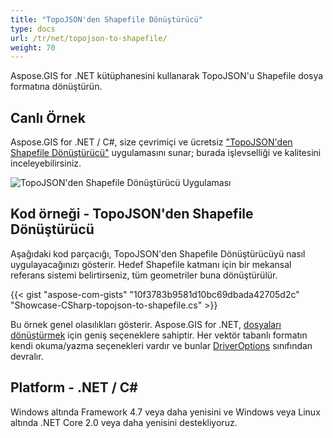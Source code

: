 ```yaml
---
title: "TopoJSON'den Shapefile Dönüştürücü"
type: docs
url: /tr/net/topojson-to-shapefile/
weight: 70
---
```


Aspose.GIS for .NET kütüphanesini kullanarak TopoJSON'u Shapefile dosya formatına dönüştürün.

## **Canlı Örnek**

Aspose.GIS for .NET / C#, size çevrimiçi ve ücretsiz ["TopoJSON'den Shapefile Dönüştürücü"](https://products.aspose.app/gis/conversion/topojson-to-shapefile) uygulamasını sunar; burada işlevselliği ve kalitesini inceleyebilirsiniz.

![TopoJSON'den Shapefile Dönüştürücü Uygulaması](conversion.png)

## **Kod örneği - TopoJSON'den Shapefile Dönüştürücü**

Aşağıdaki kod parçacığı, TopoJSON'den Shapefile Dönüştürücüyü nasıl uygulayacağınızı gösterir. Hedef Shapefile katmanı için bir mekansal referans sistemi belirtirseniz, tüm geometriler buna dönüştürülür. 

{{< gist "aspose-com-gists" "10f3783b9581d10bc69dbada42705d2c" "Showcase-CSharp-topojson-to-shapefile.cs" >}}

Bu örnek genel olasılıkları gösterir. Aspose.GIS for .NET, [dosyaları dönüştürmek](https://docs.aspose.com/gis/net/vector-layers/) için geniş seçeneklere sahiptir. Her vektör tabanlı formatın kendi okuma/yazma seçenekleri vardır ve bunlar [DriverOptions](https://reference.aspose.com/gis/net/aspose.gis/driveroptions) sınıfından devralır.

## **Platform - .NET / C#**

Windows altında Framework 4.7 veya daha yenisini ve Windows veya Linux altında .NET Core 2.0 veya daha yenisini destekliyoruz.
